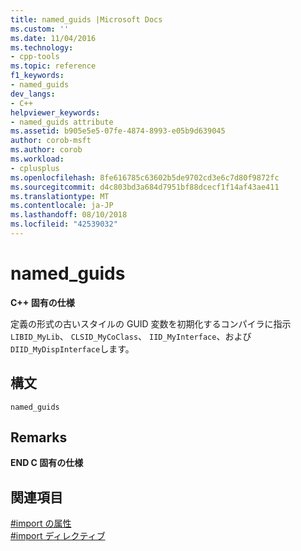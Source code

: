 ```yaml
---
title: named_guids |Microsoft Docs
ms.custom: ''
ms.date: 11/04/2016
ms.technology:
- cpp-tools
ms.topic: reference
f1_keywords:
- named_guids
dev_langs:
- C++
helpviewer_keywords:
- named_guids attribute
ms.assetid: b905e5e5-07fe-4874-8993-e05b9d639045
author: corob-msft
ms.author: corob
ms.workload:
- cplusplus
ms.openlocfilehash: 8fe616785c63602b5de9702cd3e6c7d80f9872fc
ms.sourcegitcommit: d4c803bd3a684d7951bf88dcecf1f14af43ae411
ms.translationtype: MT
ms.contentlocale: ja-JP
ms.lasthandoff: 08/10/2018
ms.locfileid: "42539032"
---
```

# <a name="namedguids"></a>named_guids
**C++ 固有の仕様**  
  
定義の形式の古いスタイルの GUID 変数を初期化するコンパイラに指示`LIBID_MyLib`、 `CLSID_MyCoClass`、 `IID_MyInterface`、および`DIID_MyDispInterface`します。  
  
## <a name="syntax"></a>構文  
  
```  
named_guids  
```  
  
## <a name="remarks"></a>Remarks  

**END C 固有の仕様**  
  
## <a name="see-also"></a>関連項目  
 
[#import の属性](../preprocessor/hash-import-attributes-cpp.md)   
[#import ディレクティブ](../preprocessor/hash-import-directive-cpp.md)